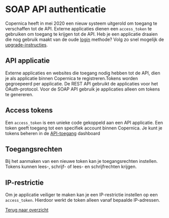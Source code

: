 # SOAP API authenticatie
Copernica heeft in mei 2020 een nieuw systeem uitgerold om toegang te 
verschaffen tot de API. Externe applicaties dienen een `access_token` te 
gebruiken om toegang te krijgen tot de API. Heb je een applicatie draaien
die nog gebruik maakt van de oude [login](https://www.copernica.com/nl/support/apireference/login) methode?
Volg zo snel mogelijk de [upgrade-instructies](./soap-api-upgrade-login).

## API applicatie
Externe applicaties en websites die toegang nodig hebben tot de API, dien je
als applicatie binnen Copernica te registreren.Tokens worden gegroepeerd 
per applicatie. De REST API gebruikt de applicaties voor het OAuth-protocol.
Voor de SOAP API gebruik je applicaties alleen om tokens te genereren.

## Access tokens
Een `access_token` is een unieke code gekoppeld aan een API applicatie.
Een token geeft toegang tot een specifiek account binnen Copernica. Je kunt 
je tokens beheren in de [API-toegang](https://www.copernica.com/nl/api) dashboard 

## Toegangsrechten
Bij het aanmaken van een nieuwe token kan je toegangsrechten instellen. 
Tokens kunnen lees-, schrijf- of lees- en schrijfrechten krijgen. 

## IP-restrictie
Om je applicatie veiliger te maken kan je een IP-restrictie instellen op 
een `access_token`. Hierdoor werkt de token alleen vanaf bepaalde IP-adressen. 

[Terug naar overzicht](./soap-api-documentation)
